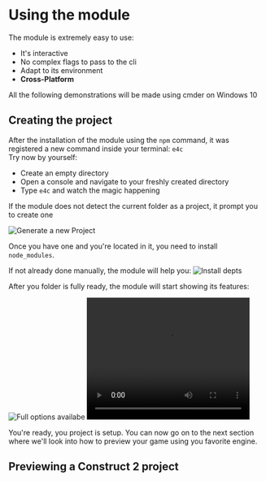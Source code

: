 # Using the module

The module is extremely easy to use:
- It's interactive
- No complex flags to pass to the cli
- Adapt to its environment
- **Cross-Platform**
 
All the following demonstrations will be made using cmder on Windows 10

## Creating the project
After the installation of the module using the `npm` command, it was registered a new command inside your terminal: `e4c` \
Try now by yourself:
- Create an empty directory
- Open a console and navigate to your freshly created directory
- Type `e4c` and watch the magic happening

If the module does not detect the current folder as a project, it prompt you to create one

![Generate a new Project](/generate_project.gif)

Once you have one and you're located in it, you need to install `node_modules`.

If not already done manually, the module will help you:
![Install depts](/install_depts.gif)

After you folder is fully ready, the module will start showing its features:

![Full options availabe](/full_options_available.gif)
<video width="320" height="240" controls>
  <source src="/full_options_available" type="video/mp4">
Your browser does not support the video tag.
</video>

You're ready, you project is setup. You can now go on to the next section where we'll look into how to preview your game using you favorite engine.

## Previewing a Construct 2 project
